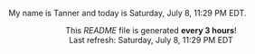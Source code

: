 My name is Tanner and today is Saturday, July 8, 11:29 PM EDT.

<p align="center">This <i>README</i> file is generated <b>every 3 hours</b>!</br>Last refresh: Saturday, July 8, 11:29 PM EDT<br /></p>
